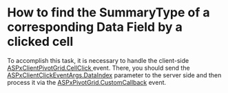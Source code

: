 # How to find the SummaryType of a corresponding Data Field by a clicked cell


<p>To accomplish this task, it is necessary to handle the client-side <a href="http://documentation.devexpress.com/#AspNet/DevExpressWebASPxPivotGridScriptsASPxClientPivotGrid_CellClicktopic">ASPxClientPivotGrid.CellClick </a> event. There, you should send the <a href="http://documentation.devexpress.com/#AspNet/DevExpressWebASPxPivotGridScriptsASPxClientClickEventArgs_DataIndextopic">ASPxClientClickEventArgs.DataIndex</a> parameter to the server side and then process it via the <a href="http://documentation.devexpress.com/#AspNet/DevExpressWebASPxPivotGridASPxPivotGrid_CustomCallbacktopic">ASPxPivotGrid.CustomCallback</a> event.</p>

<br/>


